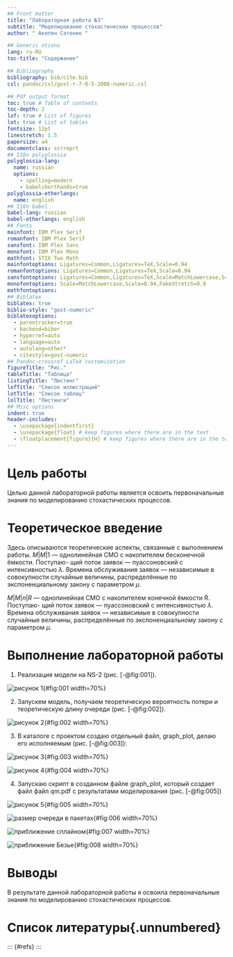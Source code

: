 ```yaml
---
## Front matter
title: "Лабораторная работа №3"
subtitle: "Моделирование стохастических процессов"
author: " Акопян Сатеник "

## Generic otions
lang: ru-RU
toc-title: "Содержание"

## Bibliography
bibliography: bib/cite.bib
csl: pandoc/csl/gost-r-7-0-5-2008-numeric.csl

## Pdf output format
toc: true # Table of contents
toc-depth: 2
lof: true # List of figures
lot: true # List of tables
fontsize: 12pt
linestretch: 1.5
papersize: a4
documentclass: scrreprt
## I18n polyglossia
polyglossia-lang:
  name: russian
  options:
	- spelling=modern
	- babelshorthands=true
polyglossia-otherlangs:
  name: english
## I18n babel
babel-lang: russian
babel-otherlangs: english
## Fonts
mainfont: IBM Plex Serif
romanfont: IBM Plex Serif
sansfont: IBM Plex Sans
monofont: IBM Plex Mono
mathfont: STIX Two Math
mainfontoptions: Ligatures=Common,Ligatures=TeX,Scale=0.94
romanfontoptions: Ligatures=Common,Ligatures=TeX,Scale=0.94
sansfontoptions: Ligatures=Common,Ligatures=TeX,Scale=MatchLowercase,Scale=0.94
monofontoptions: Scale=MatchLowercase,Scale=0.94,FakeStretch=0.9
mathfontoptions:
## Biblatex
biblatex: true
biblio-style: "gost-numeric"
biblatexoptions:
  - parentracker=true
  - backend=biber
  - hyperref=auto
  - language=auto
  - autolang=other*
  - citestyle=gost-numeric
## Pandoc-crossref LaTeX customization
figureTitle: "Рис."
tableTitle: "Таблица"
listingTitle: "Листинг"
lofTitle: "Список иллюстраций"
lotTitle: "Список таблиц"
lolTitle: "Листинги"
## Misc options
indent: true
header-includes:
  - \usepackage{indentfirst}
  - \usepackage{float} # keep figures where there are in the text
  - \floatplacement{figure}{H} # keep figures where there are in the text
---
```


# Цель работы

Целью данной лабораторной работы является освоить первоначальные знания по моделированию стохастических процессов.

# Теоретическое введение

Здесь описываются теоретические аспекты, связанные с выполнением работы.
$M |M |1$ — однолинейная СМО с накопителем бесконечной ёмкости. Поступаю-
щий поток заявок — пуассоновский с интенсивностью $λ$. Времена обслуживания
заявок — независимые в совокупности случайные величины, распределённые по
экспоненциальному закону с параметром $μ$.


$M |M |n|R$ — однолинейная СМО с накопителем конечной ёмкости R. Поступаю-
щий поток заявок — пуассоновский с интенсивностью $λ$. Времена обслуживания
заявок — независимые в совокупности случайные величины, распределённые по
экспоненциальному закону с параметром $μ$.

# Выполнение лабораторной работы

1. Реализация модели на NS-2 (рис. [-@fig:001]).

![рисунок 1](image/1.png){#fig:001 width=70%}

2. Запускем модель, получаем теоретическую вероятность потери и теоретическую длину очереди (рис. [-@fig:002]).

![рисунок 2](image/3.png){#fig:002 width=70%}

3. В каталоге с проектом создаю отдельный файл, graph_plot, делаю его исполняемым (рис. [-@fig:003]):

![рисунок 3](image/2.png){#fig:003 width=70%} 

![рисунок 4](image/4.png){#fig:004 width=70%} 

4. Запускаю скрипт в созданном файле graph_plot, который создает файл файл qm.pdf с результатами моделирования (рис. [-@fig:005])

![рисунок 5](image/5.png){#fig:005 width=70%} 

![размер очереди в пакетах](image/6.png){#fig:006 width=70%} 

![приближение сплайном](image/7.png){#fig:007 width=70%} 

![приближение Безье](image/8.png){#fig:008 width=70%} 

# Выводы

В результате данной лабораторной работы я освоила первоначальные знания по моделированию стохастических процессов.

# Список литературы{.unnumbered}

::: {#refs}
:::
